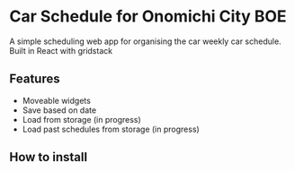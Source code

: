 # Car Schedule for Onomichi City BOE

A simple scheduling web app for organising the car weekly car schedule. Built in React with gridstack

## Features
- Moveable widgets
- Save based on date
- Load from storage (in progress)
- Load past schedules from storage (in progress)

## How to install
